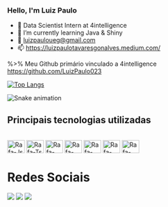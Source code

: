 ### Hello, I'm Luiz Paulo

- 🔭 Data Scientist Intern at 4intelligence
- 🌱 I’m currently learning Java & Shiny 
- 💬 luizpauloueg@gmail.com
- 📫 https://luizpaulotavaresgonalves.medium.com/

%>% Meu Github primário vinculado a 4intelligence https://github.com/LuizPaulo023 


[![Top Langs](https://github-readme-stats.vercel.app/api/top-langs/?username=LuizPaulo23&langs_count=8&theme=transparent)](https://github.com/LuizPaulo23/github-readme-stats)

![Snake animation](https://github.com/LuizPaulo23/LuizPaulo23/blob/output/github-contribution-grid-snake.svg)

## Principais tecnologias utilizadas 

<div style="display: inline_block"><br>
  <img align="center" alt="Rafa-Js" height="30" width="40" src="https://cdn.jsdelivr.net/gh/devicons/devicon/icons/linux/linux-original.svg">
  
  <img align="center" alt="Rafa-Ts" height="30" width="40" src="https://cdn.jsdelivr.net/gh/devicons/devicon/icons/r/r-original.svg">
  
  <img align="center" alt="Rafa-React" height="30" width="40" src="https://cdn.jsdelivr.net/gh/devicons/devicon/icons/java/java-original-wordmark.svg">
  
  <img align="center" alt="Rafa-HTML" height="30" width="40" src="https://cdn.jsdelivr.net/gh/devicons/devicon/icons/python/python-original-wordmark.svg">
  
  <img align="center" alt="Rafa-CSS" height="30" width="40" src="https://cdn.jsdelivr.net/gh/devicons/devicon/icons/julia/julia-original-wordmark.svg">
  
  <img align="center" alt="Rafa-Python" height="30" width="40" src="https://cdn.jsdelivr.net/gh/devicons/devicon/icons/sqlite/sqlite-original-wordmark.svg">
  
  <img align="center" alt="Rafa-Csharp" height="30" width="40" src="https://cdn.jsdelivr.net/gh/devicons/devicon/icons/latex/latex-original.svg">

</div>

# Redes Sociais 

  <a href="https://instagram.com/luiz_paulo.023" target="_blank"><img src="https://img.shields.io/badge/-Instagram-%23E4405F?style=for-the-badge&logo=instagram&logoColor=white" target="_blank"></a>
  <a href = "mailto:luizpauloueg@gmail.com"><img src="https://img.shields.io/badge/-Gmail-%23333?style=for-the-badge&logo=gmail&logoColor=white" target="_blank"></a>
  <a href="https://www.linkedin.com/in/luiz-paulo-tavares-gon%C3%A7alves-611849174/" target="_blank"><img src="https://img.shields.io/badge/-LinkedIn-%230077B5?style=for-the-badge&logo=linkedin&logoColor=white" target="_blank"></a> 

